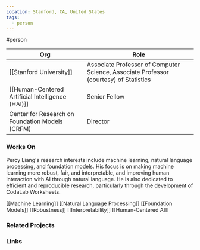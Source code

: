 ```yaml
---
Location: Stanford, CA, United States
tags:
  - person
---
```

#person

| Org                                              | Role                                                                                  |
| ------------------------------------------------ | ------------------------------------------------------------------------------------- |
| [[Stanford University]]                          | Associate Professor of Computer Science, Associate Professor (courtesy) of Statistics |
| [[Human-Centered Artificial Intelligence (HAI)]] | Senior Fellow                                                                         |
| Center for Research on Foundation Models (CRFM)  | Director                                                                              |

### Works On

Percy Liang's research interests include machine learning, natural language processing, and foundation models. His focus is on making machine learning more robust, fair, and interpretable, and improving human interaction with AI through natural language. He is also dedicated to efficient and reproducible research, particularly through the development of CodaLab Worksheets.

[[Machine Learning]]
[[Natural Language Processing]]
[[Foundation Models]]
[[Robustness]]
[[Interpretability]]
[[Human-Centered AI]]

### Related Projects


### Links


